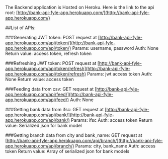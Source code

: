 The Backend application is Hosted on Heroku. 
Here is the link to the api root: [http://bank-api-fyle-app.herokuapp.com/](http://bank-api-fyle-app.herokuapp.com/)

##List of APIs:

###Generating JWT token:
POST request at [http://bank-api-fyle-app.herokuapp.com/api/token/](http://bank-api-fyle-app.herokuapp.com/api/token/)
Params: username, password
Auth: None
Return value: access token, refresh token

###Refreshing JWT token:
POST request at [http://bank-api-fyle-app.herokuapp.com/api/token/refresh](http://bank-api-fyle-app.herokuapp.com/api/token/refresh)
Params: jwt access token
Auth: None
Return value: access token

###Feeding data from csv:
GET request at [http://bank-api-fyle-app.herokuapp.com/api/feed/](http://bank-api-fyle-app.herokuapp.com/api/feed/)
Auth: None

###Getting bank data from ifsc:
GET request at [http://bank-api-fyle-app.herokuapp.com/api/bank/](http://bank-api-fyle-app.herokuapp.com/api/bank/)
Params: ifsc
Auth: access token
Return value: Serialized json for bank model

###Getting branch data from city and bank_name:
GET request at [http://bank-api-fyle-app.herokuapp.com/api/branch/](http://bank-api-fyle-app.herokuapp.com/api/branch/)
Params: city, bank_name
Auth: access token
Return value: Array of serialized json for bank models

